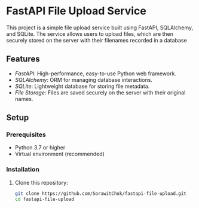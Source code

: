 # FastAPI File Upload Service
This project is a simple file upload service built using FastAPI, SQLAlchemy, and SQLite. The service allows users to upload files, which are then securely stored on the server with their filenames recorded in a database

## Features
- *FastAPI*: High-performance, easy-to-use Python web framework.
- *SQLAlchemy*: ORM for managing database interactions.
- *SQLite*: Lightweight database for storing file metadata.
- *File Storage*: Files are saved securely on the server with their original names.

## Setup

### Prerequisites
- Python 3.7 or higher
- Virtual environment (recommended)

### Installation
1. Clone this repository:

   ```bash
   git clone https://github.com/SorawitChok/fastapi-file-upload.git
   cd fastapi-file-upload
   



